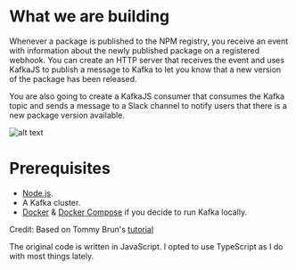 # What we are building

Whenever a package is published to the NPM registry, you receive an event with information about the newly published package on a registered webhook. You can create an HTTP server that receives the event and uses KafkaJS to publish a message to Kafka to let you know that a new version of the package has been released.

You are also going to create a KafkaJS consumer that consumes the Kafka topic and sends a message to a Slack channel to notify users that there is a new package version available.

![alt text](https://cdn.confluent.io/wp-content/uploads/npm-to-slack-process-e1612135098854-2048x262.png)

# Prerequisites

- [Node.js](https://nodejs.org/en/).
- A Kafka cluster.
- [Docker]() & [Docker Compose]() if you decide to run Kafka locally.

Credit: Based on Tommy Brun's [tutorial](https://www.confluent.io/en-gb/blog/getting-started-with-kafkajs/)

The original code is written in JavaScript. I opted to use TypeScript as I do with most things lately.




